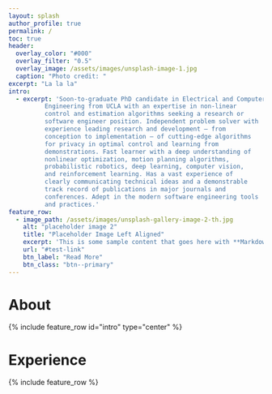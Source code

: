 ```yaml
---
layout: splash
author_profile: true
permalink: /
toc: true
header:
  overlay_color: "#000"
  overlay_filter: "0.5"
  overlay_image: /assets/images/unsplash-image-1.jpg
  caption: "Photo credit: "
excerpt: "La la la"
intro:
  - excerpt: 'Soon-to-graduate PhD candidate in Electrical and Computer 
	      Engineering from UCLA with an expertise in non-linear 
	      control and estimation algorithms seeking a research or 
	      software engineer position. Independent problem solver with 
	      experience leading research and development – from 
	      conception to implementation – of cutting-edge algorithms 
	      for privacy in optimal control and learning from 
	      demonstrations. Fast learner with a deep understanding of 
	      nonlinear optimization, motion planning algorithms, 
	      probabilistic robotics, deep learning, computer vision, 
	      and reinforcement learning. Has a vast experience of 
	      clearly communicating technical ideas and a demonstrable 
	      track record of publications in major journals and 
	      conferences. Adept in the modern software engineering tools
	      and practices.'
feature_row:
  - image_path: /assets/images/unsplash-gallery-image-2-th.jpg
    alt: "placeholder image 2"
    title: "Placeholder Image Left Aligned"
    excerpt: 'This is some sample content that goes here with **Markdown** formatting. Left aligned with `type="left"`'
    url: "#test-link"
    btn_label: "Read More"
    btn_class: "btn--primary"
---
```


# About

{% include feature_row id="intro" type="center" %}

# Experience

{% include feature_row %}
